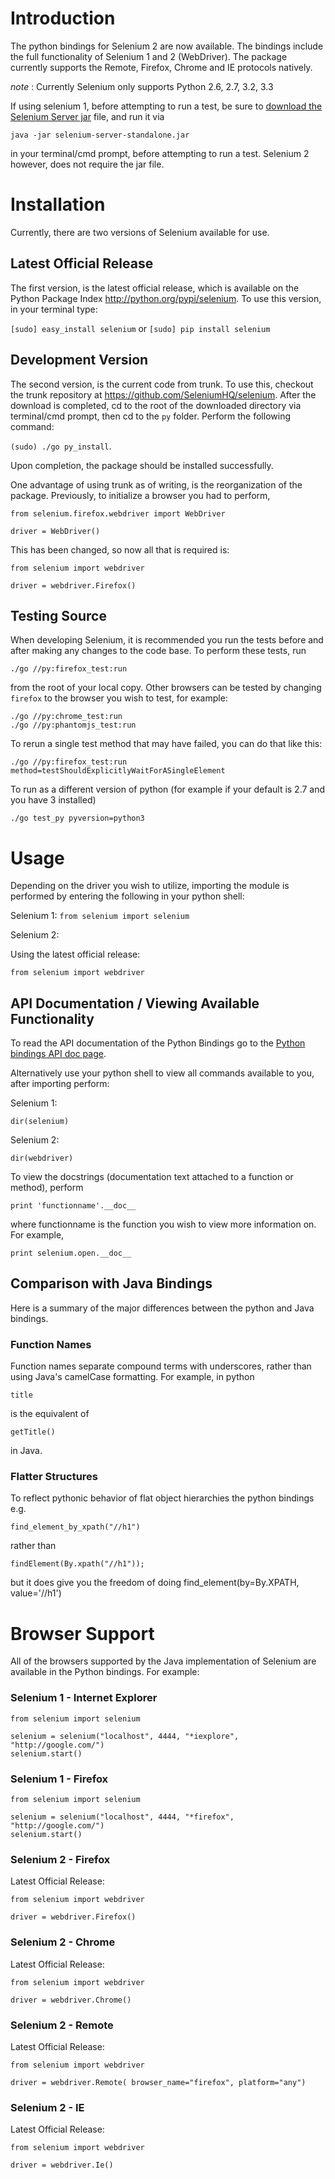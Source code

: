# Introduction

The python bindings for Selenium 2 are now available. The bindings include the full functionality of Selenium 1 and 2 (WebDriver). The package currently supports the Remote, Firefox, Chrome and IE protocols natively.

_note_ : Currently Selenium only supports Python 2.6, 2.7, 3.2, 3.3


If using selenium 1, before attempting to run a test, be sure to [download the Selenium Server jar](http://selenium-release.storage.googleapis.com/index.html) file, and run it via
```
java -jar selenium-server-standalone.jar
```
in your terminal/cmd prompt, before attempting to run a test. Selenium 2 however, does not require the jar file.

# Installation

Currently, there are two versions of Selenium available for use.

## Latest Official Release
The first version, is the latest official release, which is available on the Python Package Index http://python.org/pypi/selenium. To use this version, in your terminal type:

`[sudo] easy_install selenium` or `[sudo] pip install selenium`


## Development Version

The second version, is the current code from trunk. To use this, checkout the trunk repository at https://github.com/SeleniumHQ/selenium.
After the download is completed, cd to the root of the downloaded directory via terminal/cmd prompt, then cd to the `py` folder. Perform the following command:

`(sudo) ./go py_install`.

Upon completion, the package should be installed successfully.

One advantage of using trunk as of writing, is the reorganization of the package. Previously, to initialize a browser you had to perform,

```
from selenium.firefox.webdriver import WebDriver

driver = WebDriver()
```

This has been changed, so now all that is required is:

```
from selenium import webdriver

driver = webdriver.Firefox()

```


## Testing Source

When developing Selenium, it is recommended you run the tests before and after making any changes to the code base. To perform these tests, run
```
./go //py:firefox_test:run
```
from the root of your local copy. Other browsers can be tested by changing `firefox` to the browser you wish to test, for example:
```
./go //py:chrome_test:run
./go //py:phantomjs_test:run
```
To rerun a single test method that may have failed, you can do that like this:
```
./go //py:firefox_test:run method=testShouldExplicitlyWaitForASingleElement
```
To run as a different version of python (for example if your default is 2.7 and you have 3 installed)
```
./go test_py pyversion=python3
```

# Usage

Depending on the driver you wish to utilize, importing the module is performed by entering the following in your python shell:

Selenium 1:
`from selenium import selenium`


Selenium 2:

Using the latest official release:
```
from selenium import webdriver
```

## API Documentation / Viewing Available Functionality

To read the API documentation of the Python Bindings go to the [Python bindings API doc page](http://selenium.googlecode.com/svn/trunk/docs/api/py/index.html).

Alternatively use your python shell to view all commands available to you, after importing perform:

Selenium 1:
```
dir(selenium)
```

Selenium 2:
```
dir(webdriver)
```

To view the docstrings (documentation text attached to a function or method), perform
```
print 'functionname'.__doc__
```

where functionname is the function you wish to view more information on. For example,

```
print selenium.open.__doc__
```

## Comparison with Java Bindings

Here is a summary of the major differences between the python and Java bindings.

### Function Names

Function names separate compound terms with underscores, rather than using Java's camelCase formatting. For example, in python
```
title
```
is the equivalent of
```
getTitle()
```
in Java.

### Flatter Structures

To reflect pythonic behavior of flat object hierarchies the python bindings e.g.
```
find_element_by_xpath("//h1")
```
rather than
```
findElement(By.xpath("//h1"));
```

but it does give you the freedom of doing find\_element(by=By.XPATH, value='//h1')

# Browser Support

All of the browsers supported by the Java implementation of Selenium are available in the Python bindings. For example:

### Selenium 1 - Internet Explorer
```
from selenium import selenium

selenium = selenium("localhost", 4444, "*iexplore", "http://google.com/")
selenium.start()
```

### Selenium 1 - Firefox
```
from selenium import selenium

selenium = selenium("localhost", 4444, "*firefox", "http://google.com/")
selenium.start()
```

### Selenium 2 - Firefox
Latest Official Release:
```
from selenium import webdriver

driver = webdriver.Firefox()
```

### Selenium 2 - Chrome
Latest Official Release:
```
from selenium import webdriver

driver = webdriver.Chrome()
```
### Selenium 2 - Remote
Latest Official Release:
```
from selenium import webdriver

driver = webdriver.Remote( browser_name="firefox", platform="any")
```
### Selenium 2 - IE
Latest Official Release:
```
from selenium import webdriver

driver = webdriver.Ie()
```
